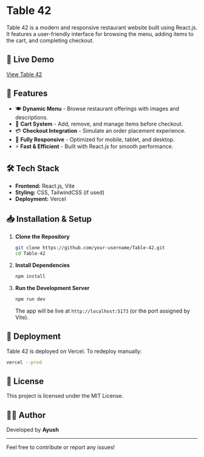 # Table 42

Table 42 is a modern and responsive restaurant website built using React.js. It features a user-friendly interface for browsing the menu, adding items to the cart, and completing checkout.

## 🚀 Live Demo
[View Table 42](https://table42.vercel.app/)

## 📌 Features
- 🍽️ **Dynamic Menu** - Browse restaurant offerings with images and descriptions.
- 🛒 **Cart System** - Add, remove, and manage items before checkout.
- 💳 **Checkout Integration** - Simulate an order placement experience.
- 📱 **Fully Responsive** - Optimized for mobile, tablet, and desktop.
- ⚡ **Fast & Efficient** - Built with React.js for smooth performance.

## 🛠️ Tech Stack
- **Frontend:** React.js, Vite
- **Styling:** CSS, TailwindCSS (if used)
- **Deployment:** Vercel

## 📥 Installation & Setup

1. **Clone the Repository**
   ```bash
   git clone https://github.com/your-username/Table-42.git
   cd Table-42
   ```

2. **Install Dependencies**
   ```bash
   npm install
   ```

3. **Run the Development Server**
   ```bash
   npm run dev
   ```
   The app will be live at `http://localhost:5173` (or the port assigned by Vite).

## 🚀 Deployment
Table 42 is deployed on Vercel. To redeploy manually:

```bash
vercel --prod
```

## 📄 License
This project is licensed under the MIT License.

## 👨‍💻 Author
Developed by **Ayush**

---
Feel free to contribute or report any issues!

